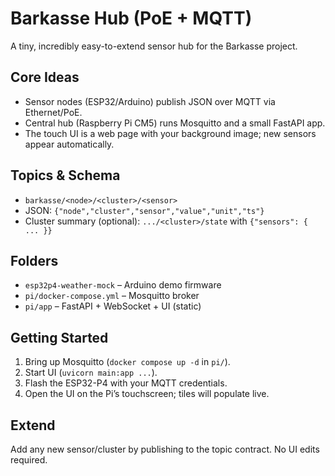 # Barkasse Hub (PoE + MQTT)

A tiny, incredibly easy-to-extend sensor hub for the Barkasse project.

## Core Ideas
- Sensor nodes (ESP32/Arduino) publish JSON over MQTT via Ethernet/PoE.
- Central hub (Raspberry Pi CM5) runs Mosquitto and a small FastAPI app.
- The touch UI is a web page with your background image; new sensors appear automatically.

## Topics & Schema
- `barkasse/<node>/<cluster>/<sensor>`
- JSON: `{"node","cluster","sensor","value","unit","ts"}`
- Cluster summary (optional): `.../<cluster>/state` with `{"sensors": { ... }}`

## Folders
- `esp32p4-weather-mock` – Arduino demo firmware
- `pi/docker-compose.yml` – Mosquitto broker
- `pi/app` – FastAPI + WebSocket + UI (static)

## Getting Started
1. Bring up Mosquitto (`docker compose up -d` in `pi/`).
2. Start UI (`uvicorn main:app ...`).
3. Flash the ESP32-P4 with your MQTT credentials.
4. Open the UI on the Pi’s touchscreen; tiles will populate live.

## Extend
Add any new sensor/cluster by publishing to the topic contract. No UI edits required.
